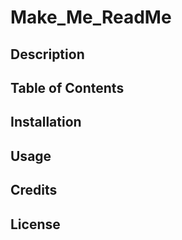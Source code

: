 # Make_Me_ReadMe

## Description


## Table of Contents


## Installation


## Usage


## Credits

## License

